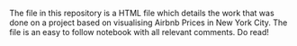 The file in this repository is a HTML file which details the work that was done on a project based on visualising Airbnb Prices in New York City. The file is an easy to follow notebook with all relevant comments. Do read!

